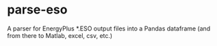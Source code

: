 parse-eso
=========

A parser for EnergyPlus *.ESO output files into a Pandas dataframe (and from there to Matlab, excel, csv, etc.)
